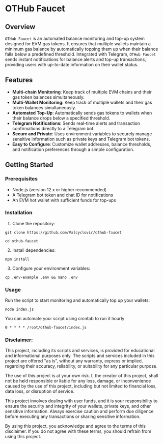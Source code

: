 # OTHub Faucet

## Overview

`OTHub Faucet` is an automated balance monitoring and top-up system designed for EVM gas tokens. It ensures that multiple wallets maintain a minimum gas balance by automatically topping them up when their balance falls below a predefined threshold. Integrated with Telegram, `OTHub Faucet` sends instant notifications for balance alerts and top-up transactions, providing users with up-to-date information on their wallet status.

## Features

- **Multi-chain Monitoring**: Keep track of multiple EVM chains and their gas token balances simultaneously.
- **Multi-Wallet Monitoring**: Keep track of multiple wallets and their gas token balances simultaneously.
- **Automated Top-Up**: Automatically sends gas tokens to wallets when their balance drops below a specified threshold.
- **Telegram Notifications**: Sends real-time alerts and transaction confirmations directly to a Telegram bot.
- **Secure and Private**: Uses environment variables to securely manage sensitive information such as private keys and Telegram bot tokens.
- **Easy to Configure**: Customize wallet addresses, balance thresholds, and notification preferences through a simple configuration.

## Getting Started

### Prerequisites

- Node.js (version 12.x or higher recommended)
- A Telegram bot token and chat ID for notifications
- An EVM hot wallet with sufficient funds for top-ups

### Installation

1. Clone the repository:

```
git clone https://github.com/Valcyclovir/othub-faucet
```
```
cd othub-faucet
```
2. Install dependencies:
```
npm install
```
3. Configure your environment variables:

```
cp .env-example .env && nano .env
```

### Usage

Run the script to start monitoring and automatically top up your wallets:

```
node index.js
```

You can automate your script using crontab to run it hourly

```
0 * * * * /root/othub-faucet/index.js
```

### Disclaimer:

This project, including its scripts and services, is provided for educational and informational purposes only. The scripts and services included in this project are offered "as is", without any warranty, express or implied, regarding their accuracy, reliability, or suitability for any particular purpose.

The use of this project is at your own risk. I, the creator of this project, shall not be held responsible or liable for any loss, damage, or inconvenience caused by the use of this project, including but not limited to financial loss, data loss, or disruption of service.

This project involves dealing with user funds, and it is your responsibility to ensure the security and integrity of your wallets, private keys, and other sensitive information. Always exercise caution and perform due diligence before executing any transactions or sharing sensitive information.

By using this project, you acknowledge and agree to the terms of this disclaimer. If you do not agree with these terms, you should refrain from using this project.
